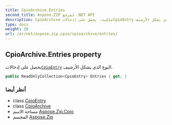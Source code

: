 ```yaml
---
title: CpioArchive.Entries
second_title: Aspose.ZIP لمرجع .NET API
description: CpioArchive ملكية. يحصل على إدخالاتCpioEntry النوع الذي يشكل الأرشيف.
type: docs
weight: 20
url: /ar/net/aspose.zip.cpio/cpioarchive/entries/
---
```

## CpioArchive.Entries property

يحصل على إدخالات[`CpioEntry`](../../cpioentry/) النوع الذي يشكل الأرشيف.

```csharp
public ReadOnlyCollection<CpioEntry> Entries { get; }
```

### أنظر أيضا

* class [CpioEntry](../../cpioentry/)
* class [CpioArchive](../)
* مساحة الاسم [Aspose.Zip.Cpio](../../cpioarchive/)
* المجسم [Aspose.Zip](../../../)


